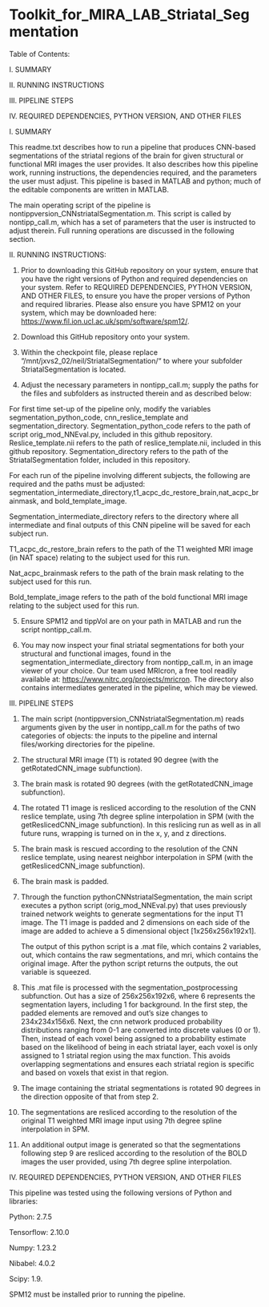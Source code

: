 # Toolkit_for_MIRA_LAB_Striatal_Segmentation

Table of Contents:

I. SUMMARY

II. RUNNING INSTRUCTIONS

III. PIPELINE STEPS

IV. REQUIRED DEPENDENCIES, PYTHON VERSION, AND OTHER FILES
	

I. SUMMARY

This readme.txt describes how to run a pipeline that produces CNN-based segmentations of the striatal regions of the brain for given structural or functional MRI images the user provides. It also describes how this pipeline work, running instructions, the dependencies required, and the parameters the user must adjust. This pipeline is based in MATLAB and python; much of the editable components are written in MATLAB. 

The main operating script of the pipeline is nontippversion_CNNstriatalSegmentation.m. This script is called by nontipp_call.m, which has a set of parameters that the user is instructed to adjust therein. Full running operations are discussed in the following section. 


II. RUNNING INSTRUCTIONS:
1. Prior to downloading this GitHub repository on your system, ensure that you have the right versions of Python and required dependencies on your system. Refer to REQUIRED DEPENDENCIES, PYTHON VERSION, AND OTHER FILES, to ensure you have the proper versions of Python and required libraries. Please also ensure you have SPM12 on your system, which may be downloaded here: https://www.fil.ion.ucl.ac.uk/spm/software/spm12/.

2. Download this GitHub repository onto your system. 

3. Within the checkpoint file, please replace “/mnt/jxvs2_02/neil/StriatalSegmentation/“ to where your subfolder StriatalSegmentation is located.

4. Adjust the necessary parameters in nontipp_call.m; supply the paths for the files and subfolders as instructed therein and as described below:

For first time set-up of the pipeline only, modify the variables segmentation_python_code, cnn_reslice_template and segmentation_directory. Segmentation_python_code refers to the path of script orig_mod_NNEval.py, included in this github repository. Reslice_template.nii refers to the path of reslice_template.nii, included in this github repository. Segmentation_directory refers to the path of the StriatalSegmentation folder, included in this repository.  

For each run of the pipeline involving different subjects, the following are required and the paths must be adjusted: segmentation_intermediate_directory,t1_acpc_dc_restore_brain,nat_acpc_brainmask, and bold_template_image. 

Segmentation_intermediate_directory refers to the directory where all intermediate and final outputs of this CNN pipeline will be saved for each subject run. 

T1_acpc_dc_restore_brain refers to the path of the T1 weighted MRI image (in NAT space) relating to the subject used for this run.

Nat_acpc_brainmask refers to the path of the brain mask relating to the subject used for this run.

Bold_template_image refers to the path of the bold functional MRI image relating to the subject used for this run.

5. Ensure SPM12 and tippVol are on your path in MATLAB and run the script nontipp_call.m. 

6. You may now inspect your final striatal segmentations for both your structural and functional images, found in the segmentation_intermediate_directory from nontipp_call.m, in an image viewer of your choice. Our team used MRIcron, a free tool readily available at: https://www.nitrc.org/projects/mricron. The directory also contains intermediates generated in the pipeline, which may be viewed. 

III. PIPELINE STEPS

1. The main script (nontippversion_CNNstriatalSegmentation.m) reads arguments given by the user in nontipp_call.m for the paths of two categories of objects: the inputs to the pipeline and internal files/working directories for the pipeline.
2. The structural MRI image (T1) is rotated 90 degree (with the getRotatedCNN_image subfunction).
3. The brain mask is rotated 90 degrees (with the getRotatedCNN_image subfunction).
4. The rotated T1 image is resliced according to the resolution of the CNN reslice template, using 7th degree spline interpolation in SPM (with the getReslicedCNN_image subfunction). In this reslicing run as well as in all future runs, wrapping is turned on in the x, y, and z directions. 
5. The brain mask is rescued according to the resolution of the CNN reslice template, using nearest neighbor interpolation in SPM (with the getReslicedCNN_image subfunction).
6. The brain mask is padded.
7. Through the function pythonCNNstriatalSegmentation, the main script executes a python script (orig_mod_NNEval.py) that uses previously trained network weights to generate segmentations for the input T1 image. The T1 image is padded and 2 dimensions on each side of the image are added to achieve a 5 dimensional object [1x256x256x192x1]. 

	The output of this python script is a .mat file, which contains 2 variables, out, which contains the raw segmentations, and mri, which contains the 	original image. After the python script returns the outputs, the out variable is squeezed.

8. This .mat file is processed with the segmentation_postprocessing subfunction. Out has a size  of 256x256x192x6, where 6 represents the segmentation layers, including 1 for background. In the first step, the padded elements are removed and out’s size changes to 234x234x156x6. Next, the cnn network produced probability distributions ranging from 0-1 are converted into discrete values (0 or 1). Then, instead of each voxel being assigned to a probability estimate based on the likelihood of being in each striatal layer, each voxel is only assigned to 1 striatal region using the max function. This avoids overlapping segmentations and ensures each striatal region is specific and based on voxels that exist in that region. 

9. The image containing the striatal segmentations is rotated 90 degrees in the direction opposite of that from step 2. 

10. The segmentations are resliced according to the resolution of the original T1 weighted MRI image input using 7th degree spline interpolation in SPM.

11. An additional output image is generated so that the segmentations following step 9 are resliced according to the resolution of the BOLD images the user provided, using 7th degree spline interpolation. 

IV. REQUIRED DEPENDENCIES, PYTHON VERSION, AND OTHER FILES

This pipeline was tested using the following versions of Python and libraries:

Python: 2.7.5

Tensorflow: 2.10.0

Numpy: 1.23.2

Nibabel: 4.0.2

Scipy: 1.9.

SPM12 must be installed prior to running the pipeline. 

